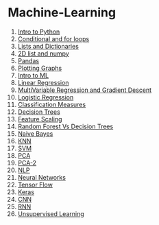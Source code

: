 # Machine-Learning
1. [Intro to Python](https://github.com/abhishek201202/Machine-Learning/blob/master/1%20.%20intro%20to%20python%20.....%20%5Babhishek%20soni%5D.ipynb)
2. [Conditional and for loops](https://github.com/abhishek201202/Machine-Learning/blob/master/2%20.%20Conditional%20and%20for%20loops%20.....%20%5Babhishek%20soni%5D.ipynb)
3. [Lists and Dictionaries](https://github.com/abhishek201202/Machine-Learning/blob/master/3%20.%20Lists%20and%20Dictionaries%20.....%20%5Babhishek%20soni%5D.ipynb)
4. [2D list and numpy](https://github.com/abhishek201202/Machine-Learning/blob/master/4%20.%202D%20list%20and%20numpy%20.....%20%5Babhishek%20soni%5D.ipynb)
5. [Pandas](https://github.com/abhishek201202/Machine-Learning/blob/master/5%20.%20Pandas%20.....%20%5Babhishek%20soni%5D.ipynb)
6. [Plotting Graphs](https://github.com/abhishek201202/Machine-Learning/blob/master/6.%20Plotting%20Graphs%20.....%20%5Babhishek%20soni%5D.ipynb)
7. [Intro to ML](https://github.com/abhishek201202/Machine-Learning/blob/master/7.%20Intro%20to%20Machine%20Learning%20.....%20%5Babhishek%20soni%5D.ipynb)
8. [Linear Regression](https://github.com/abhishek201202/Machine-Learning/blob/master/8.%20Linear%20Regression%20.....%20%5Babhishek%20soni%5D.ipynb)
9. [MultiVariable Regression and Gradient Descent](https://github.com/abhishek201202/Machine-Learning/blob/master/9.%20MultiVariable%20Regression%20and%20Gradient%20Descent%20.....%20%5Babhishek%20soni%5D.ipynb)
10. [Logistic Regression](https://github.com/abhishek201202/Machine-Learning/blob/master/10.%20Logistic%20Regression%20.....%20%5Babhishek201202%5D.ipynb)
11. [Classification Measures](https://github.com/abhishek201202/Machine-Learning/blob/master/11.%20Classification%20Measures%20.....%20%5Babhishek201202%5D.ipynb)
12. [Decision Trees](https://github.com/abhishek201202/Machine-Learning/blob/master/12.%20Decision%20Tree%20.....%20%5Babhishek201202%5D.ipynb)
13. [Feature Scaling](https://github.com/abhishek201202/Machine-Learning/blob/master/13.%20Feature%20Scaling%20.....%20%5Babhishek201202%5D.ipynb)
14. [Random Forest Vs Decision Trees](https://github.com/abhishek201202/Machine-Learning/blob/master/14.%20Random%20Forest%20vs%20Decision%20Trees%20.....%20%5Babhishek201202%5D.ipynb)
15. [Naive Bayes](https://github.com/abhishek201202/Machine-Learning/blob/master/15.%20Naive%20Bayes%20.....%20%5Babhishek201202%5D.ipynb)
16. [KNN](https://github.com/abhishek201202/Machine-Learning/blob/master/16.%20KNN.....abhishek201202.ipynb)
17. [SVM](https://github.com/abhishek201202/Machine-Learning/blob/master/17.%20SVM%20.....%20%5Babhishek201202%5D.ipynb)
18. [PCA](https://github.com/abhishek201202/Machine-Learning/blob/master/18.%20PCA(Principal%20Component%20Analysis)%20.....%20%5Babhishek201202%5D.ipynb)
19. [PCA-2](https://github.com/abhishek201202/Machine-Learning/blob/master/19.%20PCA-2%20.....%20%5Babhishek201202%5D.ipynb)
20. [NLP](https://github.com/abhishek201202/Machine-Learning/blob/master/20.%20NLP%20(%20Natural%20Language%20Processing%20)%20.....%20%5Babhishek%20soni%5D.ipynb)
21. [Neural Networks](https://github.com/abhishek201202/Machine-Learning/blob/master/21.%20Neural%20Network%20.....%20%5Babhishek%20soni%5D.ipynb)
22. [Tensor Flow](https://github.com/abhishek201202/Machine-Learning/blob/master/22.%20Tensor%20Flow%20.....%20%5Babhishek%20soni%5D.ipynb)
23. [Keras](https://github.com/abhishek201202/Machine-Learning/blob/master/23.%20Keras%20.....%20%5Babhishek%20soni%5D.ipynb)
24. [CNN](https://github.com/abhishek201202/Machine-Learning/blob/master/24.%20CNN%20(%20Convolutional%20Neural%20Network%20)%20.....%20%5B2018UCO1673%5D.ipynb)
25. [RNN](https://github.com/abhishek201202/Machine-Learning/blob/master/25.%20RNN%20(%20Recurrent%20Neural%20Network%20)%20.....%20%5Babhishek%20soni%5D.ipynb)
26. [Unsupervised Learning](https://github.com/abhishek201202/Machine-Learning/blob/master/26.%20Unsupervised%20Learning%20.....%20%5Babhishek%20soni%5D.ipynb)
